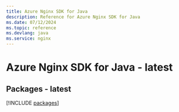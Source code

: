 ```yaml
---
title: Azure Nginx SDK for Java
description: Reference for Azure Nginx SDK for Java
ms.date: 07/12/2024
ms.topic: reference
ms.devlang: java
ms.service: nginx
---
```

# Azure Nginx SDK for Java - latest
## Packages - latest
[!INCLUDE [packages](nginx-index.md)]
